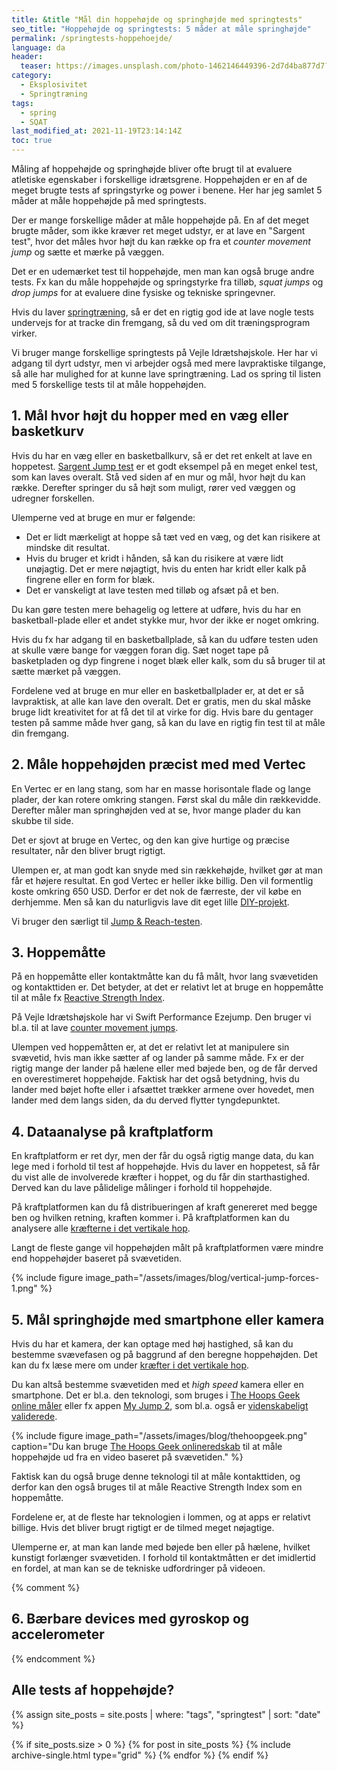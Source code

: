 ```yaml
---
title: &title "Mål din hoppehøjde og springhøjde med springtests"
seo_title: "Hoppehøjde og springtests: 5 måder at måle springhøjde"
permalink: /springtests-hoppehoejde/
language: da
header:
  teaser: https://images.unsplash.com/photo-1462146449396-2d7d4ba877d7?ixlib=rb-1.2.1&ixid=MnwxMjA3fDB8MHxwaG90by1wYWdlfHx8fGVufDB8fHx8&auto=format&fit=crop&w=400&q=5
category:
  - Eksplosivitet
  - Springtræning
tags:
  - spring
  - SQAT
last_modified_at: 2021-11-19T23:14:14Z
toc: true
---
```


Måling af hoppehøjde og springhøjde bliver ofte brugt til at evaluere atletiske egenskaber i forskellige idrætsgrene. Hoppehøjden er en af de meget brugte tests af springstyrke og power i benene. Her har jeg samlet 5 måder at måle hoppehøjde på med springtests.

Der er mange forskellige måder at måle hoppehøjde på. En af det meget brugte måder, som ikke kræver ret meget udstyr, er at lave en "Sargent test", hvor det måles hvor højt du kan række op fra et _counter movement jump_ og sætte et mærke på væggen.

Det er en udemærket test til hoppehøjde, men man kan også bruge andre tests. Fx kan du måle hoppehøjde og springstyrke fra tilløb, _squat jumps_ og _drop jumps_ for at evaluere dine fysiske og tekniske springevner.

Hvis du laver [springtræning](/springstyrke-og-springtraening/), så er det en rigtig god ide at lave nogle tests undervejs for at tracke din fremgang, så du ved om dit træningsprogram virker.

Vi bruger mange forskellige springtests på Vejle Idrætshøjskole. Her har vi adgang til dyrt udstyr, men vi arbejder også med mere lavpraktiske tilgange, så alle har mulighed for at kunne lave springtræning. Lad os spring til listen med 5 forskellige tests til at måle hoppehøjden.

## 1. Mål hvor højt du hopper med en væg eller basketkurv

Hvis du har en væg eller en basketballkurv, så er det ret enkelt at lave en hoppetest.  [Sargent Jump test](/sargent-jump-test/) er et godt eksempel på en meget enkel test, som kan laves overalt. Stå ved siden af en mur og mål, hvor højt du kan række. Derefter springer du så højt som muligt, rører ved væggen og udregner forskellen.

Ulemperne ved at bruge en mur er følgende:

- Det er lidt mærkeligt at hoppe så tæt ved en væg, og det kan risikere at mindske dit resultat.
- Hvis du bruger et kridt i hånden, så kan du risikere at være lidt unøjagtig. Det er mere nøjagtigt, hvis du enten har kridt eller kalk på fingrene eller en form for blæk.
- Det er vanskeligt at lave testen med tilløb og afsæt på et ben.

Du kan gøre testen mere behagelig og lettere at udføre, hvis du har en basketball-plade eller et andet stykke mur, hvor der ikke er noget omkring.

Hvis du fx har adgang til en basketballplade, så kan du udføre testen uden at skulle være bange for væggen foran dig. Sæt noget tape på basketpladen og dyp fingrene i noget blæk eller kalk, som du så bruger til at sætte mærket på væggen.

Fordelene ved at bruge en mur eller en basketballplader er, at det er så lavpraktisk, at alle kan lave den overalt. Det er gratis, men du skal måske bruge lidt kreativitet for at få det til at virke for dig. Hvis bare du gentager testen på samme måde hver gang, så kan du lave en rigtig fin test til at måle din fremgang.

## 2. Måle hoppehøjden præcist med med Vertec

En Vertec er en lang stang, som har en masse horisontale flade og lange plader, der kan rotere omkring stangen. Først skal du måle din rækkevidde. Derefter måler man springhøjden ved at se, hvor mange plader du kan skubbe til side.

Det er sjovt at bruge en Vertec, og den kan give hurtige og præcise resultater, når den bliver brugt rigtigt.

Ulempen er, at man godt kan snyde med sin rækkehøjde, hvilket gør at man får et højere resultat. En god Vertec er heller ikke billig. Den vil formentlig koste omkring 650 USD. Derfor er det nok de færreste, der vil købe en derhjemme. Men så kan du naturligvis lave dit eget lille [DIY-projekt](https://www.youtube.com/watch?v=j0pZ75N970A).

Vi bruger den særligt til [Jump & Reach-testen](/jump-reach/).

## 3. Hoppemåtte

På en hoppemåtte eller kontaktmåtte kan du få målt, hvor lang svævetiden og kontakttiden er. Det betyder, at det er relativt let at bruge en hoppemåtte til at måle fx [Reactive Strength Index](/reactive-strength-index-rsi/).

På Vejle Idrætshøjskole har vi Swift Performance Ezejump. Den bruger vi bl.a. til at lave [counter movement jumps](/countermovement-jump-cmj-squat-jump-sj/).

Ulempen ved hoppemåtten er, at det er relativt let at manipulere sin svævetid, hvis man ikke sætter af og lander på samme måde. Fx er der rigtig mange der lander på hælene eller med bøjede ben, og de får derved en overestimeret hoppehøjde. Faktisk har det også betydning, hvis du lander med bøjet hofte eller i afsættet trækker armene over hovedet, men lander med dem langs siden, da du derved flytter tyngdepunktet.

## 4. Dataanalyse på kraftplatform

En kraftplatform er ret dyr, men der får du også rigtig mange data, du kan lege med i forhold til test af hoppehøjde. Hvis du laver en hoppetest, så får du vist alle de involverede kræfter i hoppet, og du får din starthastighed. Derved kan du lave pålidelige målinger i forhold til hoppehøjde.

På kraftplatformen kan du få distribueringen af kraft genereret med begge ben og hvilken retning, kraften kommer i. På kraftplatformen kan du analysere alle [kræfterne i det vertikale hop](/fysik-vertikalt-hop/).

Langt de fleste gange vil hoppehøjden målt på kraftplatformen være mindre end hoppehøjder baseret på svævetiden.

{% include figure image_path="/assets/images/blog/vertical-jump-forces-1.png" %}

## 5. Mål springhøjde med smartphone eller kamera

Hvis du har et kamera, der kan optage med høj hastighed, så kan du bestemme svævefasen og på baggrund af den beregne hoppehøjden. Det kan du fx læse mere om under [kræfter i det vertikale hop](/fysik-vertikalt-hop/).

Du kan altså bestemme svævetiden med et _high speed_ kamera eller en smartphone. Det er bl.a. den teknologi, som bruges i [The Hoops Geek online måler](https://www.thehoopsgeek.com/measurement-app/) eller fx appen [My Jump 2](https://www.carlos-balsalobre.com/#apps), som bl.a. også er [videnskabeligt validerede](https://www.ncbi.nlm.nih.gov/pmc/articles/PMC7277223/).

{% include figure image_path="/assets/images/blog/thehoopgeek.png" caption="Du kan bruge [The Hoops Geek onlineredskab](https://www.thehoopsgeek.com/measurement-app/) til at måle hoppehøjde ud fra en video baseret på svævetiden." %}

Faktisk kan du også bruge denne teknologi til at måle kontakttiden, og derfor kan den også bruges til at måle Reactive Strength Index som en hoppemåtte.

Fordelene er, at de fleste har teknologien i lommen, og at apps er relativt billige. Hvis det bliver brugt rigtigt er de tilmed meget nøjagtige.

Ulemperne er, at man kan lande med bøjede ben eller på hælene, hvilket kunstigt forlænger svævetiden. I forhold til kontaktmåtten er det imidlertid en fordel, at man kan se de tekniske udfordringer på videoen.

{% comment %}

## 6. Bærbare devices med gyroskop og accelerometer

{% endcomment %}

## Alle tests af hoppehøjde?

{% assign site_posts = site.posts | where: "tags", "springtest" | sort: "date" %}

<div class="feature__wrapper">

{% if site_posts.size > 0 %}
  {% for post in site_posts %}
    {% include archive-single.html type="grid" %}
  {% endfor %}
{% endif %}

</div>
